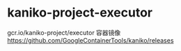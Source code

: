 # kaniko-project-executor
gcr.io/kaniko-project/executor 容器镜像
https://github.com/GoogleContainerTools/kaniko/releases
